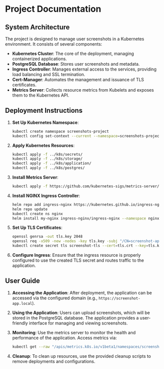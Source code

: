 # Project Documentation

## System Architecture

The project is designed to manage user screenshots in a Kubernetes environment. It consists of several components:

- **Kubernetes Cluster**: The core of the deployment, managing containerized applications.
- **PostgreSQL Database**: Stores user screenshots and metadata.
- **Ingress Controller**: Manages external access to the services, providing load balancing and SSL termination.
- **Cert-Manager**: Automates the management and issuance of TLS certificates.
- **Metrics Server**: Collects resource metrics from Kubelets and exposes them to the Kubernetes API.

## Deployment Instructions

1. **Set Up Kubernetes Namespace**:
   ```bash
   kubectl create namespace screenshots-project
   kubectl config set-context --current --namespace=screenshots-project
   ```

2. **Apply Kubernetes Resources**:
   ```bash
   kubectl apply -f ../k8s/secrets/
   kubectl apply -f ../k8s/storage/
   kubectl apply -f ../k8s/application/
   kubectl apply -f ../k8s/postgres/
   ```

3. **Install Metrics Server**:
   ```bash
   kubectl apply -f https://github.com/kubernetes-sigs/metrics-server/releases/latest/download/components.yaml --namespace=kube-system
   ```

4. **Install NGINX Ingress Controller**:
   ```bash
   helm repo add ingress-nginx https://kubernetes.github.io/ingress-nginx
   helm repo update
   kubectl create ns nginx
   helm install my-nginx ingress-nginx/ingress-nginx --namespace nginx
   ```

5. **Set Up TLS Certificates**:
   ```bash
   openssl genrsa -out tls.key 2048
   openssl req -x509 -new -nodes -key tls.key -subj "/CN=screenshot-app.local" -days 365 -out tls.crt
   kubectl create secret tls screenshot-tls --cert=tls.crt --key=tls.key
   ```

6. **Configure Ingress**:
   Ensure that the ingress resource is properly configured to use the created TLS secret and routes traffic to the application.

## User Guide

1. **Accessing the Application**:
   After deployment, the application can be accessed via the configured domain (e.g., `https://screenshot-app.local`).

2. **Using the Application**:
   Users can upload screenshots, which will be stored in the PostgreSQL database. The application provides a user-friendly interface for managing and viewing screenshots.

3. **Monitoring**:
   Use the metrics server to monitor the health and performance of the application. Access metrics via:
   ```bash
   kubectl get --raw "/apis/metrics.k8s.io/v1beta1/namespaces/screenshots-project/pods" | jq .
   ```

4. **Cleanup**:
   To clean up resources, use the provided cleanup scripts to remove deployments and configurations.
